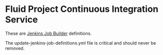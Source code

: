 # Fluid Project Continuous Integration Service

These are [Jenkins Job Builder](http://docs.openstack.org/infra/jenkins-job-builder) definitions.

The update-jenkins-job-definitions.yml file is critical and should never be removed.

